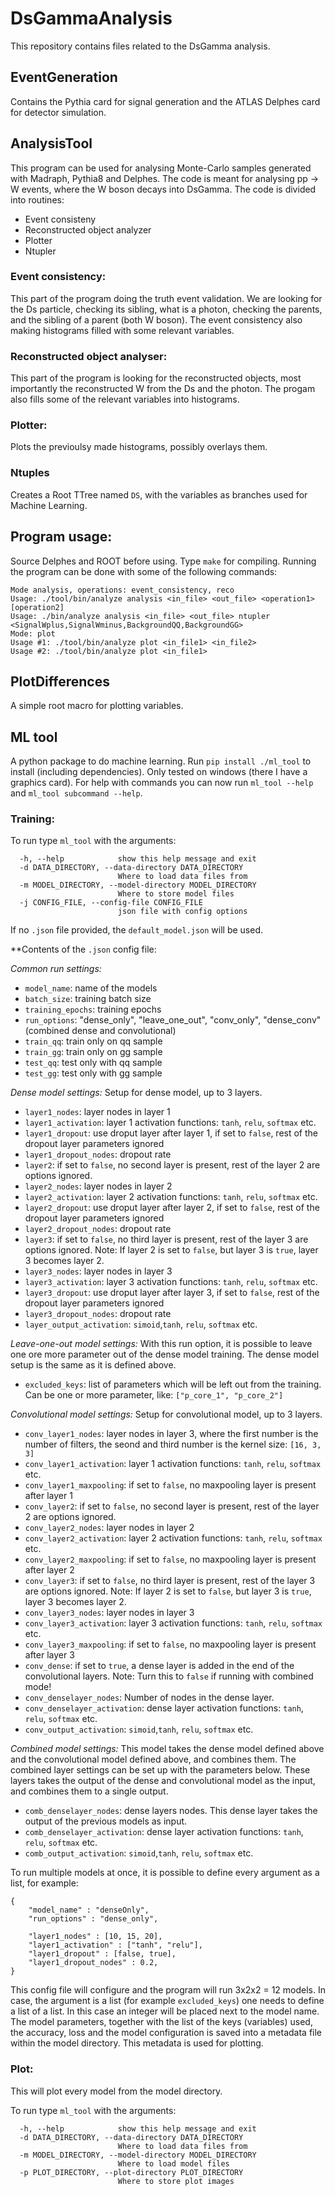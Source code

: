 # DsGammaAnalysis

This repository contains files related to the DsGamma analysis.

## EventGeneration

Contains the Pythia card for signal generation and the ATLAS Delphes card for detector simulation.

## AnalysisTool

This program can be used for analysing Monte-Carlo samples generated with Madraph, Pythia8 and Delphes. The code is meant for analysing pp -> W events, where  the W boson decays into DsGamma. The code is divided into routines: 
- Event consisteny
- Reconstructed object analyzer
- Plotter
- Ntupler

### Event consistency:

This part of the program doing the truth event validation. We are looking for the Ds particle, checking its sibling, what is a photon, checking the parents, and the sibling of a parent (both W boson). The event consistency also making histograms filled with some relevant variables.

### Reconstructed object analyser:

This part of the program is looking for the reconstructed objects, most importantly the reconstructed W from the Ds and the photon. The progam also fills some of the relevant variables into histograms. 

### Plotter:

Plots the previoulsy made histograms, possibly overlays them. 

### Ntuples

Creates a Root TTree named `DS`, with the variables as branches used for Machine Learning. 

## Program usage: 

Source Delphes and ROOT before using. Type `make` for compiling. Running the program can be done with some of the following commands: 

```
Mode analysis, operations: event_consistency, reco
Usage: ./tool/bin/analyze analysis <in_file> <out_file> <operation1> [operation2]
Usage: ./bin/analyze analysis <in_file> <out_file> ntupler <SignalWplus,SignalWminus,BackgroundQQ,BackgroundGG>
Mode: plot
Usage #1: ./tool/bin/analyze plot <in_file1> <in_file2>
Usage #2: ./tool/bin/analyze plot <in_file1>
```

## PlotDifferences

A simple root macro for plotting variables.


## ML tool

A python package to do machine learning. Run `pip install ./ml_tool` to install (including dependencies). Only tested on windows (there I have a graphics card). For help with commands you can now run `ml_tool --help` and `ml_tool subcommand --help`.

### Training: 

To run type `ml_tool` with the arguments: 
```
  -h, --help            show this help message and exit
  -d DATA_DIRECTORY, --data-directory DATA_DIRECTORY
                        Where to load data files from
  -m MODEL_DIRECTORY, --model-directory MODEL_DIRECTORY
                        Where to store model files
  -j CONFIG_FILE, --config-file CONFIG_FILE
                        json file with config options
```
If no `.json` file provided, the `default_model.json` will be used.

**Contents of the `.json` config file: 

*Common run settings:*
- `model_name`: name of the models
- `batch_size`: training batch size
- `training_epochs`: training epochs
- `run_options`: "dense_only", "leave_one_out", "conv_only", "dense_conv" (combined dense and convolutional)
- `train_qq`: train only on qq sample
- `train_gg`: train only on gg sample
- `test_qq`: test only with qq sample
- `test_gg`: test only with gg sample

*Dense model settings:*
Setup for dense model, up to 3 layers.
- `layer1_nodes`: layer nodes in layer 1
- `layer1_activation`: layer 1 activation functions: `tanh`, `relu`, `softmax` etc.
- `layer1_dropout`: use droput layer after layer 1, if set to `false`, rest of the dropout layer parameters ignored
- `layer1_dropout_nodes`: dropout rate
- `layer2`: if set to `false`, no second layer is present, rest of the layer 2 are options ignored.
- `layer2_nodes`: layer nodes in layer 2
- `layer2_activation`: layer 2 activation functions: `tanh`, `relu`, `softmax` etc.
- `layer2_dropout`: use droput layer after layer 2, if set to `false`, rest of the dropout layer parameters ignored
- `layer2_dropout_nodes`: dropout rate
- `layer3`: if set to `false`, no third layer is present, rest of the layer 3 are options ignored. Note: If layer 2 is set to `false`, but layer 3 is `true`, layer 3 becomes layer 2.
- `layer3_nodes`: layer nodes in layer 3
- `layer3_activation`: layer 3 activation functions: `tanh`, `relu`, `softmax` etc.
- `layer3_dropout`: use droput layer after layer 3, if set to `false`, rest of the dropout layer parameters ignored
- `layer3_dropout_nodes`: dropout rate
- `layer_output_activation`: `simoid`,`tanh`, `relu`, `softmax` etc.

*Leave-one-out model settings:* 
With this run option, it is possible to leave one ore more parameter out of the dense model training. The dense model setup is the same as it is defined above.
- `excluded_keys`: list of parameters which will be left out from the training. Can be one or more parameter, like: `["p_core_1", "p_core_2"]`

*Convolutional model settings:*
Setup for convolutional model, up to 3 layers.
- `conv_layer1_nodes`: layer nodes in layer 3, where the first number is the number of filters, the seond and third number is the kernel size: `[16, 3, 3]`
- `conv_layer1_activation`: layer 1 activation functions: `tanh`, `relu`, `softmax` etc.
- `conv_layer1_maxpooling`: if set to `false`, no maxpooling layer is present after layer 1
- `conv_layer2`:  if set to `false`, no second layer is present, rest of the layer 2 are options ignored.
- `conv_layer2_nodes`: layer nodes in layer 2
- `conv_layer2_activation`: layer 2 activation functions: `tanh`, `relu`, `softmax` etc.
- `conv_layer2_maxpooling`: if set to `false`, no maxpooling layer is present after layer 2
- `conv_layer3`: if set to `false`, no third layer is present, rest of the layer 3 are options ignored. Note: If layer 2 is set to `false`, but layer 3 is `true`, layer 3 becomes layer 2.
- `conv_layer3_nodes`: layer nodes in layer 3
- `conv_layer3_activation`: layer 3 activation functions: `tanh`, `relu`, `softmax` etc.
- `conv_layer3_maxpooling`: if set to `false`, no maxpooling layer is present after layer 3
- `conv_dense`: if set to `true`, a dense layer is added in the end of the convolutional layers. Note: Turn this to `false` if running with combined mode!
- `conv_denselayer_nodes`: Number of nodes in the dense layer.
- `conv_denselayer_activation`: dense layer activation functions: `tanh`, `relu`, `softmax` etc.
- `conv_output_activation`: `simoid`,`tanh`, `relu`, `softmax` etc.

*Combined model settings:*
This model takes the dense model defined above and the convolutional model defined above, and combines them. The combined layer settings can be set up with the parameters below. These layers takes the output of the dense and convolutional model as the input, and combines them to a single output.
- `comb_denselayer_nodes`: dense layers nodes. This dense layer takes the output of the previous models as input.
- `comb_denselayer_activation`: dense layer activation functions: `tanh`, `relu`, `softmax` etc.
- `comb_output_activation`: `simoid`,`tanh`, `relu`, `softmax` etc.

To run multiple models at once, it is possible to define every argument as a list, for example: 
```
{
    "model_name" : "denseOnly",
    "run_options" : "dense_only",

    "layer1_nodes" : [10, 15, 20],
    "layer1_activation" : ["tanh", "relu"],
    "layer1_dropout" : [false, true],
    "layer1_dropout_nodes" : 0.2,
}
```
This config file will configure and the program will run 3x2x2 = 12  models. In case, the argument is a list (for example `excluded_keys`) one needs to define a list of a list. In this case an integer will be placed next to the model name. The model parameters, together with the list of the keys (variables) used, the accuracy, loss and the model configuration is saved into a metadata file within the model directory. 
This metadata is used for plotting.

### Plot:

This will plot every model from the model directory. 

To run type `ml_tool` with the arguments: 
```
  -h, --help            show this help message and exit
  -d DATA_DIRECTORY, --data-directory DATA_DIRECTORY
                        Where to load data files from
  -m MODEL_DIRECTORY, --model-directory MODEL_DIRECTORY
                        Where to load model files
  -p PLOT_DIRECTORY, --plot-directory PLOT_DIRECTORY
                        Where to store plot images
```
